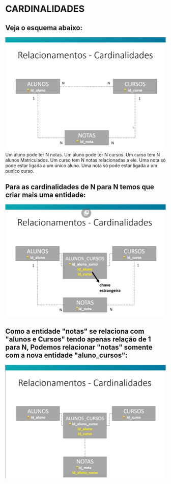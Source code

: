 # CARDINALIDADES
## Veja o esquema abaixo:
![cardinalidade](https://github.com/ERONILDOJUNIOR/SQL-introdu-o/blob/main/imagens/cardinalidade1.png)
    Um aluno pode ter N notas.
    Um aluno pode ter N cursos.
    Um curso tem N alunos Matriculados.
    Um curso tem N notas relacionadas a ele.
    Uma nota só pode estar ligada a um único aluno.
    Uma nota só pode estar ligada a um punico curso.
## Para as cardinalidades de N para N temos que criar mais uma entidade:
![cardinalidade](https://github.com/ERONILDOJUNIOR/SQL-introdu-o/blob/main/imagens/cardinalidade2.png)
## Como a entidade "notas" se relaciona com "alunos e Cursos" tendo apenas relação de 1 para N, Podemos relacionar "notas" somente com a nova entidade "aluno_cursos":
![cardinalidade](https://github.com/ERONILDOJUNIOR/SQL-introdu-o/blob/main/imagens/cardinalidade3.png)

